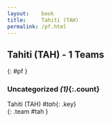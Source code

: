 ```yaml
---
layout:    book
title:     Tahiti (TAH)
permalink: /pf.html
---
```


## Tahiti (TAH) - 1 Teams
{: #pf }





### Uncategorized _(1)_{:.count}

Tahiti  (TAH) _#tah_{: .key} <br>
{: .team #tah }


 

